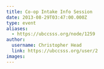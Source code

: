 ```yaml
---
title: Co-op Intake Info Session 
date: 2013-08-29T03:47:00.000Z
type: event
aliases:
  - https://ubccsss.org/node/1259
author:
  username: Christopher Head
  link: https://ubccsss.org/user/2
images:
---
```


